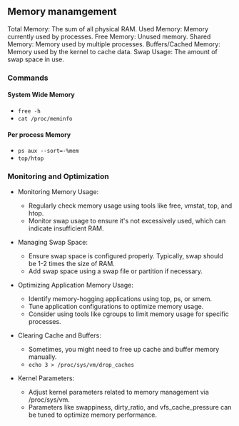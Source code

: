## Memory manamgement


Total Memory: The sum of all physical RAM.
Used Memory: Memory currently used by processes.
Free Memory: Unused memory.
Shared Memory: Memory used by multiple processes.
Buffers/Cached Memory: Memory used by the kernel to cache data.
Swap Usage: The amount of swap space in use.


### Commands

#### System Wide Memory
* `free -h`
* `cat /proc/meminfo`


#### Per process Memory
* `ps aux --sort=-%mem`
* `top/htop`


### Monitoring and Optimization
* Monitoring Memory Usage:
    * Regularly check memory usage using tools like free, vmstat, top, and htop.
    * Monitor swap usage to ensure it's not excessively used, which can indicate insufficient RAM.

* Managing Swap Space:
    * Ensure swap space is configured properly. Typically, swap should be 1-2 times the size of RAM.
    * Add swap space using a swap file or partition if necessary.

* Optimizing Application Memory Usage:
    * Identify memory-hogging applications using top, ps, or smem.
    * Tune application configurations to optimize memory usage.
    * Consider using tools like cgroups to limit memory usage for specific processes.

* Clearing Cache and Buffers:
    * Sometimes, you might need to free up cache and buffer memory manually.
    * `echo 3 > /proc/sys/vm/drop_caches`

* Kernel Parameters:
    * Adjust kernel parameters related to memory management via /proc/sys/vm.
    * Parameters like swappiness, dirty_ratio, and vfs_cache_pressure can be tuned to optimize memory performance.
